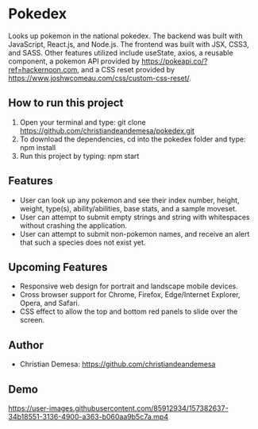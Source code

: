 # Pokedex
Looks up pokemon in the national pokedex. The backend was built with JavaScript, React.js, and Node.js. The frontend was built with JSX, CSS3, and SASS. Other features utilized include useState, axios, a reusable component, a pokemon API provided by https://pokeapi.co/?ref=hackernoon.com, and a CSS reset provided by https://www.joshwcomeau.com/css/custom-css-reset/.

## How to run this project
1. Open your terminal and type: git clone https://github.com/christiandeandemesa/pokedex.git
2. To download the dependencies, cd into the pokedex folder and type: npm install
3. Run this project by typing: npm start

## Features
- User can look up any pokemon and see their index number, height, weight, type(s), ability/abilities, base stats, and a sample moveset.
- User can attempt to submit empty strings and string with whitespaces without crashing the application.
- User can attempt to submit non-pokemon names, and receive an alert that such a species does not exist yet.

## Upcoming Features
- Responsive web design for portrait and landscape mobile devices.
- Cross browser support for Chrome, Firefox, Edge/Internet Explorer, Opera, and Safari.
- CSS effect to allow the top and bottom red panels to slide over the screen.

## Author
- Christian Demesa: https://github.com/christiandeandemesa

## Demo

https://user-images.githubusercontent.com/85912934/157382637-34b18551-3136-4900-a363-b060aa9b5c7a.mp4
